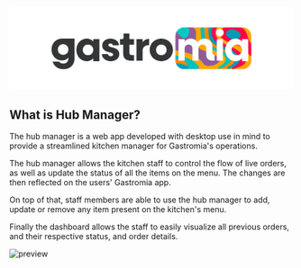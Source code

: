 ![logo](gastromia_logo.png)

## What is Hub Manager?

The hub manager is a web app developed with desktop use in mind to provide a streamlined kitchen manager for Gastromia's operations. 

The hub manager allows the kitchen staff to control the flow of live orders, as well as update the status of all the items on the menu. The changes are then reflected on the users' Gastromia app. 

On top of that, staff members are able to use the hub manager to add, update or remove any item present on the kitchen's menu. 

Finally the dashboard allows the staff to easily visualize all previous orders, and their respective status, and order details. 

![preview](preview.gif)
